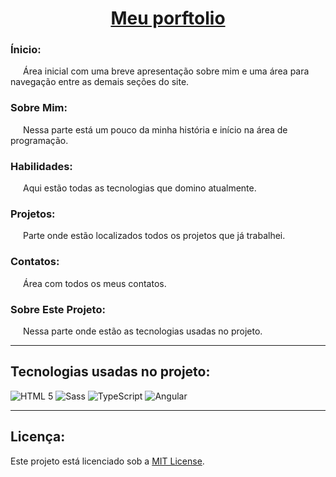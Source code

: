 <h1 align="center"><a href="https://ryansoares.com.br">Meu porftolio</a></h1>

### Ínicio:
<p style="text-indent: 20px;">
Área inicial com uma breve apresentação sobre mim e uma área para navegação entre as demais seções do site.
</p>

### Sobre Mim:
<p style="text-indent: 20px;">
Nessa parte está um pouco da minha história e início na área de programação.
</p>

### Habilidades:
<p style="text-indent: 20px;">
Aqui estão todas as tecnologias que domino atualmente.
</p>

### Projetos:
<p style="text-indent: 20px;">
Parte onde estão localizados todos os projetos que já trabalhei.
</p>

### Contatos:
<p style="text-indent: 20px;">
Área com todos os meus contatos.
</p>


### Sobre Este Projeto:
<p style="text-indent: 20px;">
Nessa parte onde estão as tecnologias usadas no projeto.
</p>

---

## Tecnologias usadas no projeto:

![HTML 5](https://img.shields.io/badge/HTML5-E34F26?style=for-the-badge&logo=html5&logoColor=white)
![Sass](https://img.shields.io/badge/Sass-000?style=for-the-badge&logo=sass)
![TypeScript](https://img.shields.io/badge/TypeScript-007ACC?style=for-the-badge&logo=typescript&logoColor=white)
![Angular](https://img.shields.io/badge/Angular-DD0031?style=for-the-badge&logo=angular&logoColor=white)

---

## Licença:

Este projeto está licenciado sob a [MIT License](LICENSE).
